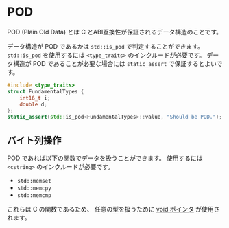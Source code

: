 # POD

POD (Plain Old Data) とは C とABI互換性が保証されるデータ構造のことです。

データ構造が POD であるかは `std::is_pod` で判定することができます。
`std::is_pod` を使用するには `<type_traits>` のインクルードが必要です。
データ構造が POD であることが必要な場合には `static_assert` で保証するとよいです。

```cpp
#include <type_traits>
struct FundamentalTypes {
    int16_t i;
    double d;
};
static_assert(std::is_pod<FundamentalTypes>::value, "Should be POD.");
```

## バイト列操作

POD であれば以下の関数でデータを扱うことができます。
使用するには `<cstring>` のインクルードが必要です。

- `std::memset`
- `std::memcpy`
- `std::memcmp`

これらは C の関数であるため、
任意の型を扱うために [void ポインタ][void-pointer] が使用されます。

[void-pointer]: appendix-void-pointer.md

<!-- std::memset -->
<!-- std::memcpy -->
<!-- std::memcmp -->
